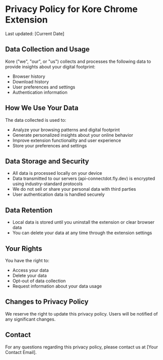 # Privacy Policy for Kore Chrome Extension

Last updated: [Current Date]

## Data Collection and Usage
Kore ("we", "our", or "us") collects and processes the following data to provide insights about your digital footprint:

- Browser history
- Download history
- User preferences and settings
- Authentication information

## How We Use Your Data
The data collected is used to:
- Analyze your browsing patterns and digital footprint
- Generate personalized insights about your online behavior
- Improve extension functionality and user experience
- Store your preferences and settings

## Data Storage and Security
- All data is processed locally on your device
- Data transmitted to our servers (api-connectdot.fly.dev) is encrypted using industry-standard protocols
- We do not sell or share your personal data with third parties
- User authentication data is handled securely

## Data Retention
- Local data is stored until you uninstall the extension or clear browser data
- You can delete your data at any time through the extension settings

## Your Rights
You have the right to:
- Access your data
- Delete your data
- Opt-out of data collection
- Request information about your data usage

## Changes to Privacy Policy
We reserve the right to update this privacy policy. Users will be notified of any significant changes.

## Contact
For any questions regarding this privacy policy, please contact us at [Your Contact Email].
